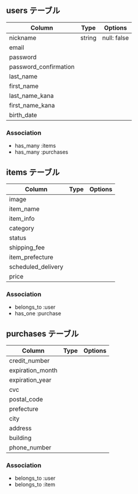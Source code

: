 ## users テーブル
| Column                | Type     | Options     |
| --------------------- | -------- | ----------- |
| nickname              | string   | null: false |
| email                 |
| password              |
| password_confirmation |
| last_name             |
| first_name            |
| last_name_kana        |
| first_name_kana       |
| birth_date            |

### Association
- has_many :items
- has_many :purchases

## items テーブル
| Column             | Type      | Options          |
| ------------------ | --------- | ---------------- |
| image              | 
| item_name          |
| item_info          |
| category           |
| status             |
| shipping_fee       |
| item_prefecture    |
| scheduled_delivery |
| price              |

### Association
- belongs_to :user
- has_one :purchase

## purchases テーブル
| Column             | Type      | Options         |
| ------------------ | --------- | --------------- |
| credit_number      |
| expiration_month   |
| expiration_year    |
| cvc                |
| postal_code        |
| prefecture         |
| city               |
| address            |
| building           |
| phone_number       |

### Association
- belongs_to :user
- belongs_to :item